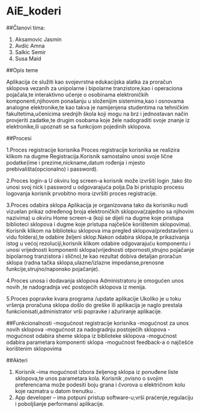 # AiE_koderi

##Članovi tima:
1. Aksamovic Jasmin
2. Avdic Amna
3. Salkic Semir
4. Susa Maid

##Opis teme

Aplikacija će služiti kao svojevrstna edukacijska alatka za proračun sklopova vezanih za unipolarne i bipolarne tranzistore,kao i operaciona pojačala,te interaktivno učenje o osobinama elektroničkih komponenti,njihovom ponašanju u složenijim sistemima,kao i osnovama analogne elektronike,te kao takva je namijenjena studentima na tehničkim fakultetima,učenicima srednjih škola koji mogu na brz i jednostavan način provjeriti zadatke,te drugim osobama koje žele nadograditi svoje znanje iz elektronike,ili  upoznati se sa funkcijom pojedinih sklopova.

##Procesi

1.Proces registracije korisnika
   Proces registracije korisnika se realizira klikom na dugme Registracija.Korisnik samostalno unosi svoje lične podatke(ime i prezime,nickname,datum rođenja i mjesto prebivališta(opcionalno) i password).
   
2.Proces login-a
U okviru log screen-a korisnik može izvršiti login ,tako što unosi svoj nick i password u odgovarajuća polja.Da bi pristupio procesu logovanja korisnik prvobitno mora izvršiti proces registracije.

3.Proces odabira sklopa 
Aplikacija je organizovana tako da korisniku nudi vizuelan prikaz određenog broja elektroničkih sklopova(zajedno sa njihovim nazivima) u okviru Home screen-a (koji se dijeli na dugme koje pristupa biblioteci sklopova i dugme koje pristupa najčešće korištenim sklopovima). Korisnik  klikom na biblioteku sklopova ima pregled sklopova(predstavljeni u vidu foldera),te odabire  željeni sklop.Nakon odabira sklopa,te prikazivanja istog u većoj rezoluciji,korisnik klikom odabire odgovarajuću komponentu i unosi  vrijednosti  komponenti sklopa(vrijednosti otpornosti,strujno pojačanje bipolarnog tranzistora i slično),te kao rezultat dobiva detaljan proračun sklopa (radna tačka sklopa,ulazne/izlazne impedanse,prenosne funkcije,strujno/naponsko pojačanje).

4.Proces unosa i dodavanja sklopova
   Administratoru je omogućen  unos novih ,te nadogradnja već postojećih sklopova iz menija.
   
5.Proces popravke kvara programa /update aplikacije
Ukoliko je u toku vršenja proračuna sklopa došlo do greške ili aplikacija je naglo prestala funkcionisati,administrator vrši popravke i ažuriranje aplikacije.

##Funkcionalnosti
-mogućnost registracije korisnika
-mogućnost za unos novih sklopova
-mogućnost za nadogradnju  postojećih sklopova
-mogućnost odabira sheme sklopa iz biblioteke sklopova
-mogućnost  odabira parametara komponenti sklopa
-mogućnost feedback-a o najčešće korištenim sklopovima

##Akteri
1.	Korisnik –ima mogućnost izbora željenog sklopa iz ponuđene liste sklopova,te unos parametara kola. Korisnik ,ovisno o svojim preferencama može podesiti boju  grana i čvorova u električnom kolu koje razmatra u datom trenutku .
2.	App developer – ima potpuni pristup software-u;vrši praćenje,regulaciju i poboljšanje performansi aplikacije. 

